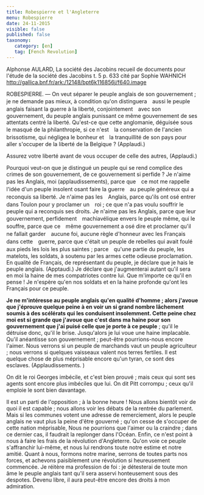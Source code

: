 ```yaml
---
title: Robespierre et l'Angleterre
menu: Robespierre
date: 24-11-2015
visible: false
published: false
taxonomy:
   category: [en]
   tag: [Fench Revolution]
---
```


Alphonse AULARD, La société des Jacobins recueil de documents pour l'étude de la société des Jacobins t. 5 p. 633 cité par Sophie WAHNICH
http://gallica.bnf.fr/ark:/12148/bpt6k116856j/f640.image

ROBESPIERRE. — On veut séparer le peuple anglais de son gouvernement ; je ne demande pas mieux, à condition qu'on distinguera　aussi le peuple anglais faisant la guerre à la liberté, conjointement　avec son gouvernement, du peuple anglais punissant ce même gouvernement de ses attentats centré la liberté. Qu'est-ce que cette anglomanie, déguisée sous le masqué de la philanthropie, si ce n'est　la conservation de l'ancien brissotisme, qui négligea le bonheur et　la tranquillité de son pays pour aller s'occuper de la liberté de la
Belgique ? (Applaudi.)

Assurez votre liberté avant de vous occuper de celle des autres,
(Applaudi.)

Pourquoi veut-on que je distingué un peuple qui se rend complice des crimes de son gouvernement, de ce gouvernement si perfide ? Je n'aime pas les Anglais, moi (applaudissements), parce que　ce mot me rappelle l'idée d'un peuple insolent osant faire la guerre　au peuple généreux qui a reconquis sa liberté. Je n'aime pas les　Anglais, parce qu'ils ont osé entrer dans Toulon pour y proclamer un　roi ; ce que n'a pas voulu souffrir le peuple qui a reconquis ses droits.
Je n'aime pas les Anglais, parce que leur gouvernement, perfidement　machiavélique envers le peuple même, qui le souffre, parce que ce　même gouvernement a osé dire et proclamer qu'il ne fallait garder　aucune foi, aucune règle d'honneur avec les Français dans cette　guerre, parce que c'était un peuple de rebelles qui avait foulé aux
pieds les lois les plus saintes ; parce　qu'une partie du peuple, les　matelots, les soldats, à soutenu par les armes cette odieuse proclamation. En qualité de Français, de représentant du peuple, je déclare que je hais le peuple anglais. (Apptaudi.) Je déclare que j'augmenterai autant qu'il sera en moi la haine de mes compatriotes
contre lui. Que m'importe ce qu'il en pense ! Je n'espère qu'en nos soldats et en la haine profonde qu'ont les Français pour ce peuple.

**Je ne m'intéresse au peuple anglais qu'en qualité d'homme ; alors j'avoue que j'éprouve quelque peine à en voir un si grand nombre lâchement soumis à des scélérats qui les conduisent insolemment.
Cette peine chez moi est si grande que j'avoue que c'est dans ma haine pour son gouvernement que j'ai puisé celle que je porte à ce peuple** ; qu'il le détruise donc, qu'il le brise. Jusqu'alors je lui voue
une haine implacable. Qu'il anéantisse son gouvernement ; peut-être pourrions-nous encore l'aimer. Nous verrons si un peuple de marchands vaut un peuple agriculteur ; nous verrons si quelques vaisseaux valent nos terres fertiles. Il est quelque chose de plus méprisable encore qu'un tyran, ce sont des esclaves. (Applaudissements. )

On dit le roi Georges imbécile, et c'est bien prouvé ; mais ceux qui sont ses agents sont encore plus imbéciles que lui. On dit Pitt corrompu ; ceux qu'il emploie le sont bien davantage.

Il est un parti de l'opposition ; à la bonne heure ! Nous allons bientôt voir de quoi il est capable ; nous allons voir les débats de la rentrée du parlement. Mais si les communes votent une adresse de remerciement, alors le peuple anglais ne vaut plus la peine d'être gouverné ; qu'on cesse de s'occuper de cette nation méprisable, Nous ne pourrions que l'aimer ou la craindre ; dans ce dernier cas, il faudrait la replonger dans l'Océan. Enfin, ce n'est point à nous à faire les frais de la révolution d'Angleterre. Qu'on voie ce peuple s'affranchir lui-même, et nous lui rendrons toute notre estime et notre amitié. Quant à nous, formons notre marine, serrons de toutes parts nos forces, et achevons paisiblement une révolution si heureusement
commencée. Je réitère ma profession de foi : je détesterai de toute mon âme le peuple anglais tant qu'il sera asservi honteusement sous des despotes. Devenu libre, il aura peut-être encore des droits à mon admiration.